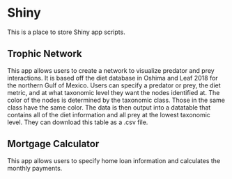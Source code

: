 # Shiny
This is a place to store Shiny app scripts.

## Trophic Network  
This app allows users to create a network to visualize predator and prey interactions. It is based off the diet database in Oshima and Leaf 2018 for the northern Gulf of Mexico. 
Users can specify a predator or prey, the diet metric, and at what taxonomic level they want the nodes identified at. The color of the nodes is determined by the taxonomic class.
Those in the same class have the same color. The data is then output into a datatable that contains all of the diet information and all prey at the lowest taxonomic level. They 
can download this table as a .csv file.  

## Mortgage Calculator  
This app allows users to specify home loan information and calculates the monthly payments. 


